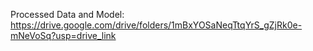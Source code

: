 Processed Data and Model: https://drive.google.com/drive/folders/1mBxYOSaNeqTtqYrS_gZjRk0e-mNeVoSq?usp=drive_link
